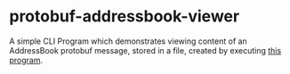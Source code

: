 # protobuf-addressbook-viewer

A simple CLI Program which demonstrates viewing content of an AddressBook protobuf message, stored in a file, created by executing [this program](https://github.com/WendySanarwanto/protobuf-addressbook-add).
